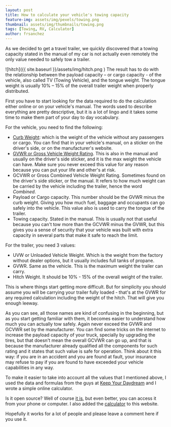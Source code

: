 ```yaml
---
layout: post
title: How to calculate your vehicle's towing capacity
feature-img: assets/img/pexels/towing.png
thumbnail: assets/img/thumbnails/towing.png
tags: [Towing, RV, Calculator]
author: frsanchez
---
```

As we decided to get a travel trailer,
we quickly discovered that a towing capacity
stated in the manual of my car is not actually even remotely the only value needed to safely tow a trailer.



![hitch]({{ site.baseurl }}/assets/img/hitch.png )
The result has to do with the relationship between the payload capacity – or cargo capacity - of the vehicle,
also called TV (Towing Vehicle), and the tongue weight.
The tongue weight is usually 10% – 15% of the overall trailer weight when properly distributed.

First you have to start looking for the data required to do the calculation
either online or on your vehicle's manual. The words used to describe everything are
pretty descriptive, but it is a lot of lingo and it takes some time to make them part of your day to day
vocabulary.

For the vehicle, you need to find the following:
* [Curb Weight](https://en.wikipedia.org/wiki/Curb_weight): which is the weight of the vehicle without any passengers or cargo.
You can find that in your vehicle's manual, on a sticker on the driver's side, or on the manufacturer's website.
* [GVWR or Gross Vehicle Weight Rating](https://en.wikipedia.org/wiki/Gross_vehicle_weight_rating). This is also in the manual and usually on the driver's side sticker, and it is the max weight the vehicle can have. Make sure you never exceed this value for any reason because you can put your life and other's at risk.
* GCVWR or Gross Combined Vehicle Weight Rating. Sometimes found on the driver's side sticker, or the manual. It refers to how much weight can be carried by the vehicle including the trailer, hence the word *Combined*.
* Payload or Cargo capacity. This number should be the GVWR minus the curb weight. Giving you how much fuel, baggage and occupants can go safely into the vehicle. This value also is used to carry the tongue of the trailer.
* Towing capacity. Stated in the manual. This is usually not that useful because you can't tow more than the GCVWR minus the GVWR, but this gives you a sense of security that your vehicle was built with extra capacity in several parts that make it safe to reach the limit.

For the trailer, you need 3 values:
* UVW or Unloaded Vehicle Weight. Which is the weight from the factory without dealer options, but it usually includes full tanks of propane.
* GVWR. Same as the vehicle. This is the maximum weight the trailer can carry.
* Hitch Weight. It should be 10% - 15% of the overall weight of the trailer.

This is where things start getting more difficult. But for simplicity you should assume you
will be carrying your trailer fully loaded - that's at the GVWR for any required calculation
including the weight of the hitch. That will give you enough leeway.

As you can see, all those names are kind of confusing in the beginning, but as you start getting
familiar with them, it becomes easier to understand how much you can actually tow safely.
Again never exceed the GVWR and GCVWR set by the manufacturer. You can find some tricks on the
internet to increase the payload capacity of your truck, specially by upgrading the tires, but
that doesn't mean the overall GCVWR can go up, and that is because the manufacturer already
qualified all the components for such rating and it states that such value is safe for operation.
Think about it this way: if you are in an accident and you are found at fault, your insurance
may refuse to pay if you are found to have exceeded your vehicle capabilities in any way.

To make it easier to take into account all the values that I mentioned above,
I used the data and formulas from the guys at
[Keep Your Daydream](http://www.keepyourdaydream.com/payload/) and I wrote a simple online calculator.

Is it open source? Well of course [it is](https://github.com/FrSanchez/TowingCapacity), but even better, you can access it
from your phone or computer. I also added the [calculator](/calculator) to this website.

Hopefully it works for a lot of people and please leave a comment here if you use it.
